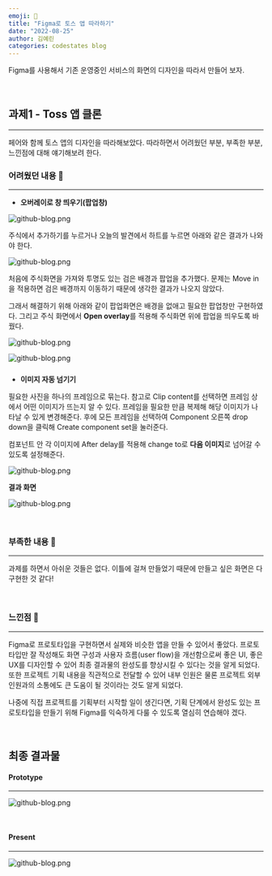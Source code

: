 ```yaml
---
emoji: 🎨
title: "Figma로 토스 앱 따라하기"
date: "2022-08-25"
author: 김예린
categories: codestates blog
---
```


Figma를 사용해서 기존 운영중인 서비스의 화면의 디자인을 따라서 만들어 보자.

<br>

## 과제1 - Toss 앱 클론
---

페어와 함께 토스 앱의 디자인을 따라해보았다. 따라하면서 어려웠던 부분, 부족한 부분, 느낀점에 대해 얘기해보려 한다.

### 어려웠던 내용 🤢
---

* **오버레이로 창 띄우기(팝업창)**

![github-blog.png](chart.PNG)

주식에서 추가하기를 누르거나 오늘의 발견에서 하트를 누르면 아래와 같은 결과가 나와야 한다.

![github-blog.png](chart_result.PNG)

처음에 주식화면을 가져와 투명도 있는 검은 배경과 팝업을 추가했다. 문제는 Move in을 적용하면 검은 배경까지 이동하기 때문에 생각한 결과가 나오지 않았다.

그래서 해결하기 위해 아래와 같이 팝업화면은 배경을 없애고 필요한 팝업창만 구현하였다. 그리고 주식 화면에서 **Open overlay**를 적용해 주식화면 위에 팝업을 띄우도록 바꿨다.

![github-blog.png](chart2.PNG)

![github-blog.png](chart_overlay2.PNG)

###

* **이미지 자동 넘기기**

필요한 사진을 하나의 프레임으로 묶는다. 참고로 Clip content를 선택하면 프레임 상에서 어떤 이미지가 뜨는지 알 수 있다. 프레임을 필요한 만큼 복제해 해당 이미지가 나타날 수 있게 변경해준다. 후에 모든 프레임을 선택하여 Component 오른쪽 drop down을 클릭해 Create component set을 눌러준다. 

컴포넌트 안 각 이미지에 After delay를 적용해 change to로 **다음 이미지**로 넘어갈 수 있도록 설정해준다. 

![github-blog.png](after_delay.PNG)

**결과 화면**

![github-blog.png](ifood.gif)


<br>

### 부족한 내용 🧐
---

과제를 하면서 아쉬운 것들은 없다. 이틀에 걸쳐 만들었기 때문에 만들고 싶은 화면은 다 구현한 것 같다!

<br>

### 느낀점 🤠
---

Figma로 프로토타입을 구현하면서 실제와 비슷한 앱을 만들 수 있어서 좋았다. 프로토타입만 잘 작성해도 화면 구성과 사용자 흐름(user flow)을 개선함으로써 좋은 UI, 좋은 UX를 디자인할 수 있어 최종 결과물의 완성도를 향상시킬 수 있다는 것을 알게 되었다. 또한 프로젝트 기획 내용을 직관적으로 전달할 수 있어 내부 인원은 물론 프로젝트 외부 인원과의 소통에도 큰 도움이 될 것이라는 것도 알게 되었다. 

나중에 직접 프로젝트를 기획부터 시작할 일이 생긴다면, 기획 단계에서 완성도 있는 프로토타입을 만들기 위해 Figma를 익숙하게 다룰 수 있도록 열심히 연습해야 겠다.

<br>

## 최종 결과물

#### Prototype
---

![github-blog.png](toss_wir.PNG)

<br>

#### Present
---

![github-blog.png](toss_clone.gif)